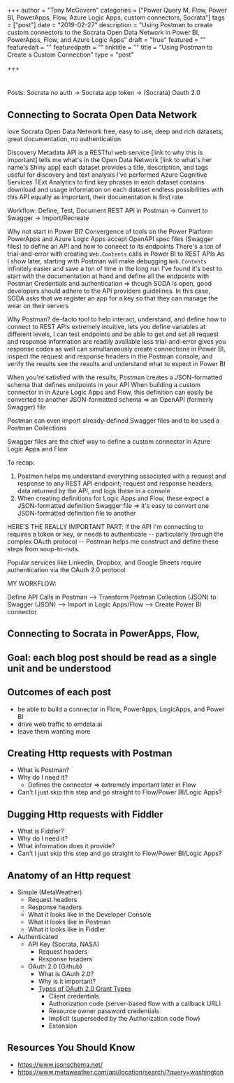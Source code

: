 +++
author = "Tony McGovern"
categories = ["Power Query M, Flow, Power BI, PowerApps, Flow, Azure Logic Apps, custom connectors, Socrata"]
tags = ["post"]
date = "2019-02-27"
description = "Using Postman to create custom connectors to the Socrata Open Data Network in Power BI, PowerApps, Flow, and Azure Logic Apps"
draft = "true"
featured = ""
featuredalt = ""
featuredpath = ""
linktitle = ""
title = "Using Postman to Create a Custom Connection"
type = "post"

+++

#
Posts: Socrata no auth -> Socrata app token -> (Socrata) Oauth 2.0

## Connecting to Socrata Open Data Network
love Socrata Open Data Network
free, easy to use, deep and rich datasets, great documentation, no authentication

Discovery Metadata API
is a RESTful web service [link to why this is important]
tells me what's in the Open Data Network [link to what's her name's Shiny app]
each dataset provides a title, description, and tags useful for discovery and text analysis
I've performed Azure Cognitive Services TExt Analytics to find key phrases in each dataset
contains download and usage information on each dataset
endless possibilities with this API
equally as important, their documentation is first rate

Workflow: Define, Test, Document REST API in Postman -> Convert to Swagger -> Import/Recreate

Why not start in Power BI?
Convergence of tools on the Power Platform
PowerApps and Azure Logic Apps accept OpenAPI spec files (Swagger files) to define an API and how to coneect to its endpoints
There's a ton of trial-and-error with creating `Web.Contents` calls in Power BI to REST APIs
As I show later, starting with Postman will make debugging `Web.Contents` infinitely easier and save a ton of time in the long run
I've found it's best to start with the documentation at hand and define all the endpoints with Postman
Credentials and authentication => though SODA is open, good developers should adhere to the API providers guidelines. In this case, SODA asks that we register an app for a key so that they can manage the wear on their servers


Why Postman?
de-facto tool to help interact, understand, and define how to connect to REST APIs
extremely intuitive, lets you define variables at different levels, I can test endpoints and be able to get and set all request and response information are readily available
less trial-and-error
gives you response codes as well
can simultaneously create connections in Power BI, inspect the request and response headers in the Postman console, and verify the results
see the results and understand what to expect in Power BI

When you're satisfied with the results, 
Postman creates a JSON-formatted schema that defines endpoints in your API
When building a custom connector in in Azure Logic Apps and Flow, this definition can easily be converted to another JSON-formatted schema => an OpenAPI (formerly Swagger) file

Postman can even import already-defined Swagger files and to be used a Postman Collections

Swagger files are the chief way to define a custom connector in Azure Logic Apps and Flow

To recap:
1. Postman helps me understand everything associated with a request and response to any REST API endpoint; request and response headers, data returned by the API, and logs these in a console
2. When creating definitions for Logic Apps and Flow, these expect a JSON-formatted definition Swagger file => it's easy to convert one JSON-formatted definition file to another

HERE'S THE REALLY IMPORTANT PART: if the API I'm connecting to requires a token or key, or needs to authenticate -- particularly through the complex OAuth protocol -- Postman helps me construct and define these steps from soup-to-nuts.

Popular services like LinkedIn, Dropbox, and Google Sheets require authentication via the OAuth 2.0 protocol

MY WORKFLOW:

Define API Calls in Postman --> Transform Postman Collection (JSON) to Swagger (JSON) 
                                                                                      --> Import in Logic Apps/Flow
                                                                                      --> Create Power BI connector


## Connecting to Socrata in PowerApps, Flow, 

## Goal: each blog post should be read as a single unit and be understood

## Outcomes of each post

+ be able to build a connector in Flow, PowerApps, LogicApps, and Power BI
+ drive web traffic to emdata.ai
+ leave them wanting more

## Creating Http requests with Postman

+ What is Postman?
+ Why do I need it?
  + Defines the connector => extremely important later in Flow
+ Can't I just skip this step and go straight to Flow/Power BI/Logic Apps?

## Dugging Http requests with Fiddler

+ What is Fiddler?
+ Why do I need it?
+ What information does it provide?
+ Can't I just skip this step and go straight to Flow/Power BI/Logic Apps?

## Anatomy of an Http request

+ Simple (MetaWeather)
  + Request headers
  + Response headers
  + What it looks like in the Developer Console
  + What it looks like in Postman
  + What it looks like in Fiddler
+ Authenticated
  + API Key (Socrata, NASA)
    + Request headers
    + Response headers
  + OAuth 2.0 (Github)
    + What is OAuth 2.0?
    + Why is it important?
    + [Types of OAuth 2.0 Grant Types](https://auth0.com/docs/api-auth/which-oauth-flow-to-use)
      + Client credentials
      + Authorization code (server-based flow with a callback URL)
      + Resource owner password credentials
      + Implicit (superseded by the Authorization code flow)
      + Extension

## Resources You Should Know

+ <https://www.jsonschema.net/>
+ <https://www.metaweather.com/api/location/search/?query=washington>
